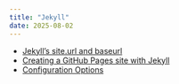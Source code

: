 ```yaml
---
title: "Jekyll"
date: 2025-08-02
---
```

- [Jekyll’s site.url and baseurl](https://mademistakes.com/mastering-jekyll/site-url-baseurl/)
- [Creating a GitHub Pages site with Jekyll](https://docs.github.com/en/pages/setting-up-a-github-pages-site-with-jekyll/creating-a-github-pages-site-with-jekyll)
- [Configuration Options](https://jekyllrb.com/docs/configuration/options/)